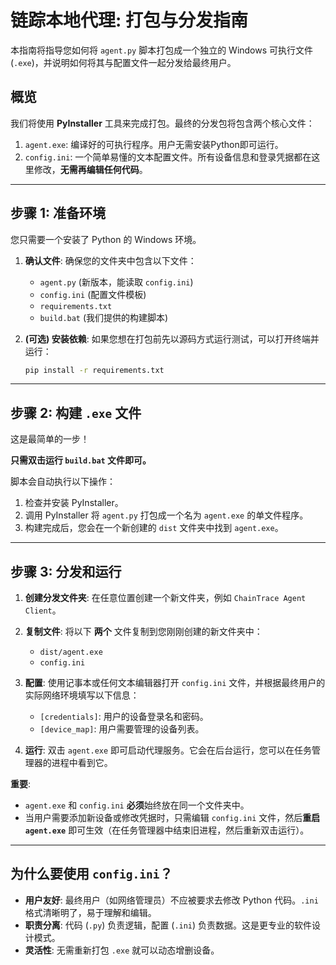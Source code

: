 # 链踪本地代理: 打包与分发指南

本指南将指导您如何将 `agent.py` 脚本打包成一个独立的 Windows 可执行文件 (`.exe`)，并说明如何将其与配置文件一起分发给最终用户。

## 概览

我们将使用 **PyInstaller** 工具来完成打包。最终的分发包将包含两个核心文件：

1.  `agent.exe`: 编译好的可执行程序。用户无需安装Python即可运行。
2.  `config.ini`: 一个简单易懂的文本配置文件。所有设备信息和登录凭据都在这里修改，**无需再编辑任何代码**。

---

## 步骤 1: 准备环境

您只需要一个安装了 Python 的 Windows 环境。

1.  **确认文件**: 确保您的文件夹中包含以下文件：
    -   `agent.py` (新版本，能读取 `config.ini`)
    -   `config.ini` (配置文件模板)
    -   `requirements.txt`
    -   `build.bat` (我们提供的构建脚本)

2.  **(可选) 安装依赖**: 如果您想在打包前先以源码方式运行测试，可以打开终端并运行：
    ```bash
    pip install -r requirements.txt
    ```

---

## 步骤 2: 构建 `.exe` 文件

这是最简单的一步！

**只需双击运行 `build.bat` 文件即可。**

脚本会自动执行以下操作：
1.  检查并安装 PyInstaller。
2.  调用 PyInstaller 将 `agent.py` 打包成一个名为 `agent.exe` 的单文件程序。
3.  构建完成后，您会在一个新创建的 `dist` 文件夹中找到 `agent.exe`。

---

## 步骤 3: 分发和运行

1.  **创建分发文件夹**: 在任意位置创建一个新文件夹，例如 `ChainTrace Agent Client`。

2.  **复制文件**: 将以下 **两个** 文件复制到您刚刚创建的新文件夹中：
    -   `dist/agent.exe`
    -   `config.ini`

3.  **配置**: 使用记事本或任何文本编辑器打开 `config.ini` 文件，并根据最终用户的实际网络环境填写以下信息：
    -   `[credentials]`: 用户的设备登录名和密码。
    -   `[device_map]`: 用户需要管理的设备列表。

4.  **运行**: 双击 `agent.exe` 即可启动代理服务。它会在后台运行，您可以在任务管理器的进程中看到它。

**重要**:
-   `agent.exe` 和 `config.ini` **必须**始终放在同一个文件夹中。
-   当用户需要添加新设备或修改凭据时，只需编辑 `config.ini` 文件，然后**重启 `agent.exe`** 即可生效（在任务管理器中结束旧进程，然后重新双击运行）。

---

## 为什么要使用 `config.ini`？

-   **用户友好**: 最终用户（如网络管理员）不应被要求去修改 Python 代码。`.ini` 格式清晰明了，易于理解和编辑。
-   **职责分离**: 代码 (`.py`) 负责逻辑，配置 (`.ini`) 负责数据。这是更专业的软件设计模式。
-   **灵活性**: 无需重新打包 `.exe` 就可以动态增删设备。
